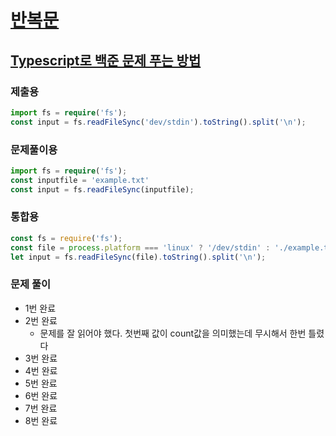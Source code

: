 
# [반복문](https://www.acmicpc.net/step/3)
## [Typescript로 백준 문제 푸는 방법](https://velog.io/@kgunwoo26/TypeScript%EB%A1%9C-%EB%B0%B1%EC%A4%80-%EB%AC%B8%EC%A0%9C-%ED%92%80%EA%B8%B0)

### 제출용
```typescript
import fs = require('fs');
const input = fs.readFileSync('dev/stdin').toString().split('\n');
```

### 문제풀이용
```typescript
import fs = require('fs');
const inputfile = 'example.txt'
const input = fs.readFileSync(inputfile);
```

### 통합용
```typescript
const fs = require('fs');
const file = process.platform === 'linux' ? '/dev/stdin' : './example.txt';
let input = fs.readFileSync(file).toString().split('\n');
```

### 문제 풀이
- 1번 완료
- 2번 완료
  - 문제를 잘 읽어야 했다. 첫번째 값이 count값을 의미했는데 무시해서 한번 틀렸다
- 3번 완료
- 4번 완료
- 5번 완료
- 6번 완료
- 7번 완료
- 8번 완료